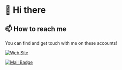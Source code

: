# 👋 Hi there
## 📫 How to reach me
You can find and get touch with me on these accounts!

[![Web Site](https://img.shields.io/badge/linkedin-go%20to%20website-blue?style=for-the-badge&logo=etsy)](https://www.linkedin.com/in/erdinccurebal/)

[![Mail Badge](https://img.shields.io/badge/me@erdinccurebal.dev-contact%20me%20on%20mail-blue?style=for-the-badge&logo=gmail)](mailto:erdinccurebal@hotmail.com)
